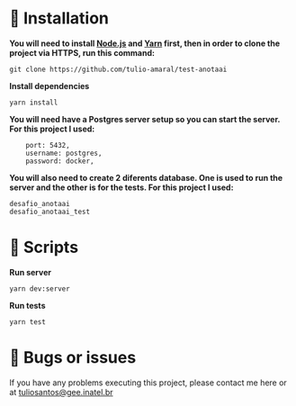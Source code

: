 # 🔧 Installation

**You will need to install [Node.js](https://nodejs.org/en/download/) and [Yarn](https://yarnpkg.com/) first, then in order to clone the project via HTTPS, run this command:**

```git clone https://github.com/tulio-amaral/test-anotaai```

**Install dependencies**

```yarn install```

**You will need have a Postgres server setup so you can start the server. For this project I used:**

```
    port: 5432,
    username: postgres,
    password: docker,
```

**You will also need to create 2 diferents database. One is used to run the server and the other is for the tests. For this project I used:**

```
desafio_anotaai
desafio_anotaai_test
```

# 🚀 Scripts
**Run server**

```yarn dev:server```

**Run tests**

```yarn test```

# 🐛 Bugs or issues
If you have any problems executing this project, please contact me here or at tuliosantos@gee.inatel.br